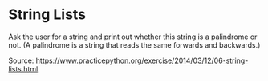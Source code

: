# String Lists
Ask the user for a string and print out whether this string is a palindrome or not. (A palindrome is a string that reads the same forwards and backwards.)

Source: https://www.practicepython.org/exercise/2014/03/12/06-string-lists.html